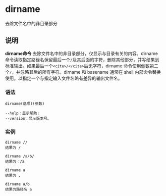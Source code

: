 dirname
===

去除文件名中的非目录部分

## 说明

**dirname命令** 去除文件名中的非目录部分，仅显示与目录有关的内容。dirname命令读取指定路径名保留最后一个`/`及其后面的字符，删除其他部分，并写结果到标准输出。如果最后一个`<cite>/</cite>`后无字符，dirname 命令使用倒数第二个`/`，并忽略其后的所有字符。dirname 和 basename 通常在 shell 内部命令替换使用，以指定一个与指定输入文件名略有差异的输出文件名。

### 语法  

```
dirname(选项)(参数)
```

  

```
--help：显示帮助；
--version：显示版本号。
```

### 实例  

```
dirname //
结果为 /

dirname /a/b/
结果为：/a

dirname a
结果为 .

dirname a/b
结果为路径名 a
```


